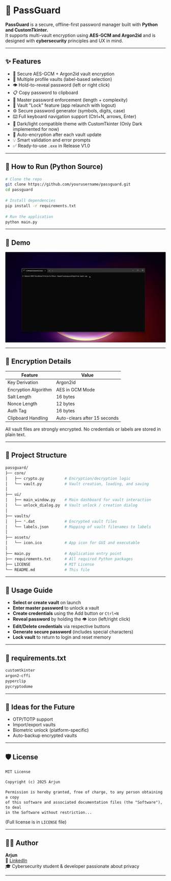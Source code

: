 # 🔐 PassGuard

**PassGuard** is a secure, offline-first password manager built with **Python and CustomTkinter.**  
It supports multi-vault encryption using **AES-GCM and Argon2id** and is designed with **cybersecurity** principles and UX in mind.

---

## ✨ Features

- 🔑 Secure AES-GCM + Argon2id vault encryption
- 🧠 Multiple profile vaults (label-based selection)
- 👁️ Hold-to-reveal password (left or right click)
- 📋 Copy password to clipboard
- 🔐 Master password enforcement (length + complexity)
- 🔄 Vault "Lock" feature (app relaunch with logout)
- ⚙️ Secure password generator (symbols, digits, case)
- ⌨️ Full keyboard navigation support (Ctrl+N, arrows, Enter)
- 🎨 Dark/light compatible theme with CustomTkinter (Only Dark implemented for now)
- 💾 Auto-encryption after each vault update
- 💡 Smart validation and error prompts
- ✅ Ready-to-use `.exe` in Release V1.0

---

## 🚀 How to Run (Python Source)

```bash
# Clone the repo
git clone https://github.com/yourusername/passguard.git
cd passguard

# Install dependencies
pip install -r requirements.txt

# Run the application
python main.py
```

---

## 🎥 Demo

![PassGuard Demo](assets/PassGuard.gif)

---

## 🔐 Encryption Details

| Feature              | Value                         |
|----------------------|-------------------------------|
| Key Derivation       | Argon2id                      |
| Encryption Algorithm | AES in GCM Mode               |
| Salt Length          | 16 bytes                      |
| Nonce Length         | 12 bytes                      |
| Auth Tag             | 16 bytes                      |
| Clipboard Handling   | Auto-clears after 15 seconds  |

All vault files are strongly encrypted. No credentials or labels are stored in plain text.

---

## 📁 Project Structure

```bash
passguard/
├── core/
│   ├── crypto.py         # Encryption/decryption logic
│   └── vault.py          # Vault creation, loading, and saving
│
├── ui/
│   ├── main_window.py    # Main dashboard for vault interaction
│   └── unlock_dialog.py  # Vault unlock / creation dialog
│
├── vaults/
│   ├── *.dat             # Encrypted vault files
│   └── labels.json       # Mapping of vault filenames to labels
│
├── assets/
│   └── icon.ico          # App icon for GUI and executable
│
├── main.py               # Application entry point
├── requirements.txt      # All required Python packages
├── LICENSE               # MIT License
└── README.md             # This file
```

---

## 🔧 Usage Guide

- **Select or create vault** on launch
- **Enter master password** to unlock a vault
- **Create credentials** using the Add button or `Ctrl+N`
- **Reveal password** by holding the 👁️ icon (left/right click)
- **Edit/Delete credentials** via respective buttons
- **Generate secure password** (includes special characters)
- **Lock vault** to return to login and reset memory

---

## 📜 requirements.txt

```bash
customtkinter
argon2-cffi
pyperclip
pycryptodome
```

---

## 🧠 Ideas for the Future

- OTP/TOTP support
- Import/export vaults
- Biometric unlock (platform-specific)
- Auto-backup encrypted vaults

---

## 🛡 License

```text
MIT License

Copyright (c) 2025 Arjun

Permission is hereby granted, free of charge, to any person obtaining a copy
of this software and associated documentation files (the "Software"), to deal
in the Software without restriction...
```

(Full license is in `LICENSE` file)

---

## 👨‍💻 Author

**Arjun**  
🔗 [LinkedIn](https://www.linkedin.com/in/arjunjaincs)  
🎓 Cybersecurity student & developer passionate about privacy

---